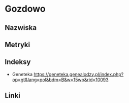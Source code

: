 # Gozdowo
## Nazwiska

## Metryki

## Indeksy
+ Geneteka https://geneteka.genealodzy.pl/index.php?op=gt&lang=pol&bdm=B&w=15wp&rid=10093

## Linki
